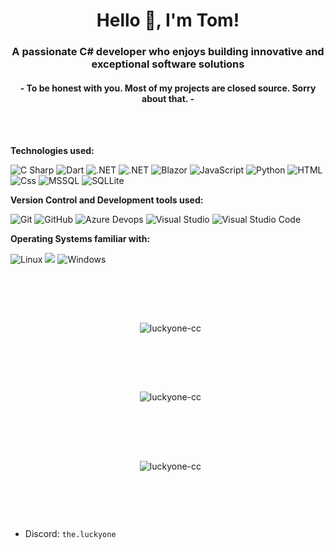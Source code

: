   <h1 align="center">Hello 👀, I'm Tom!</h1> 
  <h3 align="center">A passionate C# developer who enjoys building innovative and exceptional software solutions</h3>
  <h4 align="center">- To be honest with you. Most of my projects are closed source. Sorry about that. -</h4>
    <br/><br/>

**Technologies used:**
<p>
  <img alt="C Sharp" src="https://img.shields.io/badge/C%23-239120?logo=c-sharp&logoColor=white&style=flat" />
  <img alt="Dart" src="https://img.shields.io/badge/Dart-0175C2?logo=dart&logoColor=fff&style=flat" />
  <img alt=".NET" src="https://img.shields.io/badge/.NET-512BD4?logo=dotnet&logoColor=fff&style=flat" />
  <img alt=".NET" src="https://img.shields.io/badge/Flutter-02569B?logo=flutter&logoColor=fff&style=flat" />
  <img alt="Blazor" src="https://img.shields.io/badge/Blazor-512BD4?logo=blazor&logoColor=fff&style=flat" />
  <img alt="JavaScript" src="https://img.shields.io/badge/JavaScript-F7DF1E?logo=javascript&logoColor=white&style=flat" />
  <img alt="Python" src="https://img.shields.io/badge/Python-3776AB?style=for-the-badge&logo=python&logoColor=white&style=flat" />
  <img alt="HTML" src="https://img.shields.io/badge/HTML-E34F26?logo=html5&logoColor=white&style=flat" />
  <img alt="Css" src="https://img.shields.io/badge/CSS-1572B6?logo=css3&logoColor=white&style=flat" />
  <img alt="MSSQL" src="https://img.shields.io/badge/Microsoft%20SQL%20Server-CC2927?logo=microsoftsqlserver&logoColor=fff&style=flat" />
  <img alt="SQLLite" src="https://img.shields.io/badge/SQLite-003B57?logo=sqlite&logoColor=fff&style=flat" />
</p>
<p>

**Version Control and Development tools used:**
<p>
  <img alt="Git" src="https://img.shields.io/badge/Git-F05032?logo=git&logoColor=white&style=flat" />
  <img alt="GitHub" src="https://img.shields.io/badge/GitHub-181717?logo=github&logoColor=white&style=flat" />
  <img alt="Azure Devops" src="https://img.shields.io/badge/Azure DevOps-0078D7?logo=azure+devops&logoColor=white&style=flat" />
  <img alt="Visual Studio" src="https://img.shields.io/badge/Visual Studio-5C2D91?logo=visual+studio&logoColor=white&style=flat" />
  <img alt="Visual Studio Code" src="https://img.shields.io/badge/Visual Studio Code-007ACC?logo=visual+studio+code&logoColor=white&style=flat" />
</p>

**Operating Systems familiar with:**
<p>
  <img alt="Linux" src="https://img.shields.io/badge/-Linux-grey?logo=linux" />
  <img src="https://img.shields.io/badge/Kali%20Linux-557C94?logo=kalilinux&logoColor=fff&style=flat"/>
  <img alt="Windows" src="https://img.shields.io/badge/Windows-0078D6?logo=windows&logoColor=white&style=flat" />
</p>

<br><h2></h2><br>

 <div align="center">
 <div>
   <p>&nbsp;
     <img align="center" src="https://github-readme-streak-stats.herokuapp.com/?user=LUCKYONE-CC&theme=midnight-purple&hide_border=false" alt="luckyone-cc" />
   </p>
  </div>
 </div>

<br><h2></h2><br>[](url)

<div align="center">
 <div>
   <p>&nbsp;
     <img align="center" src="https://github-readme-stats.vercel.app/api?username=LUCKYONE-CC&theme=midnight-purple&show_icons=true&hide_border=false&count_private=true" alt="luckyone-cc" />
   </p>
  </div>
 </div>

 <br><h2></h2><br>

  <div align="center">
 <div>
   <p>&nbsp;
     <img align="center" src="https://github-readme-stats.vercel.app/api/top-langs/?username=LUCKYONE-CC&theme=midnight-purple&show_icons=true&hide_border=false&layout=compact" alt="luckyone-cc" />
   </p>
  </div>
 </div>

 <br><h2></h2><br>

- Discord: `the.luckyone`
